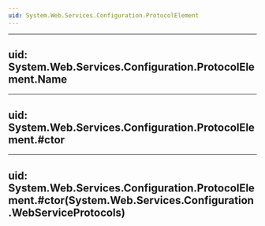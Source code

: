 ```yaml
---
uid: System.Web.Services.Configuration.ProtocolElement
---
```


---
uid: System.Web.Services.Configuration.ProtocolElement.Name
---

---
uid: System.Web.Services.Configuration.ProtocolElement.#ctor
---

---
uid: System.Web.Services.Configuration.ProtocolElement.#ctor(System.Web.Services.Configuration.WebServiceProtocols)
---
